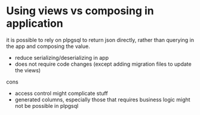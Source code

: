  # Using views vs composing in application
 
 it is possible to rely on plpgsql to return json directly, rather than querying in the app and composing the value. 
 
 - reduce serializing/deserializing in app
 - does not require code changes (except adding migration files to update the views)


cons
- access control might complicate stuff
- generated columns, especially those that requires business logic might not be possible in plpgsql
